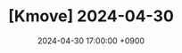 ---
title: "[Kmove] 2024-04-30"
date: 2024-04-30 17:00:00 +0900

categories: [ excel, kmove ]
tags: [Excel]
---